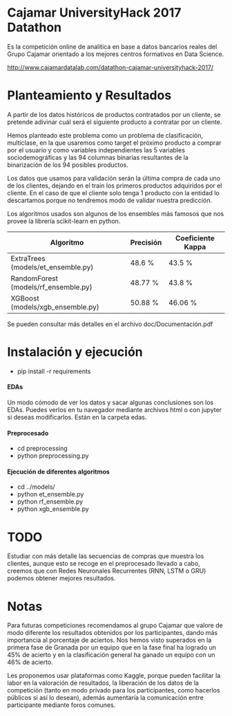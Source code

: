 # Cajamar UniversityHack 2017 Datathon

Es la competición online de analítica en base a datos bancarios reales del Grupo Cajamar orientado a los mejores centros formativos en Data Science.

http://www.cajamardatalab.com/datathon-cajamar-universityhack-2017/

# Planteamiento y Resultados

A partir de los datos históricos de productos contratados por un cliente, se pretende adivinar cuál será el siguiente producto a contratar por un cliente.

Hemos planteado este problema como un problema de clasificación, multiclase, en la que usaremos como target el próximo producto a comprar por el usuario y como variables independientes las 5 variables sociodemográficas y las 94 columnas binarias resultantes de la binarización de los 94 posibles productos.

Los datos que usamos para validación serán la última compra de cada uno de los clientes, dejando en el train los primeros productos adquiridos por el cliente. En el caso de que el cliente solo tenga 1 producto con la entidad lo descartamos porque no tendremos modo de validar nuestra predicción.

Los algoritmos usados son algunos de los ensembles más famosos que nos provee la librería scikit-learn en python.

| Algoritmo | Precisión | Coeficiente Kappa |
| --------- | --------- | ----------------- |
| ExtraTrees (models/et_ensemble.py) | 48.6 % | 43.5 % |
| RandomForest (models/rf_ensemble.py) | 48.77 % | 43.8 % |
| XGBoost (models/xgb_ensemble.py) | 50.88 % | 46.06 % |

Se pueden consultar más detalles en el archivo doc/Documentación.pdf

# Instalación y ejecución

- pip install -r requirements

#### EDAs

Un modo cómodo de ver los datos y sacar algunas conclusiones son los EDAs. Puedes verlos en tu navegador mediante archivos html o con jupyter si deseas modificarlos. Están en la carpeta edas.

#### Preprocesado

- cd preprocessing
- python preprocessing.py

#### Ejecución de diferentes algoritmos

- cd ../models/
- python et_ensemble.py
- python rf_ensemble.py
- python xgb_ensemble.py

# TODO

Estudiar con más detalle las secuencias de compras que muestra los clientes, aunque esto se recoge en el preprocesado llevado a cabo, creemos que con Redes Neuronales Recurrentes (RNN, LSTM o GRU) podemos obtener mejores resultados.

# Notas

Para futuras competiciones recomendamos al grupo Cajamar que valore de modo diferente los resultados obtenidos por los participantes, dando más importancia al porcentaje de aciertos. Nos hemos visto superados en la primera fase de Granada por un equipo que en la fase final ha logrado un 45% de acierto y en la clasificación general ha ganado un equipo con un 46% de acierto.

Les proponemos usar plataformas como Kaggle, porque pueden facilitar la labor en la valoración de resultados, la liberación de los datos de la competición (tanto en modo privado para los participantes, como hacerlos públicos si así lo desean), además aumentaría la comunicación entre participante mediante foros comunes.

